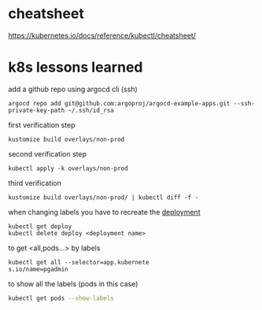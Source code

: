 # cheatsheet
https://kubernetes.io/docs/reference/kubectl/cheatsheet/

# k8s lessons learned

add a github repo using argocd cli (ssh)

```
argocd repo add git@github.com:argoproj/argocd-example-apps.git --ssh-private-key-path ~/.ssh/id_rsa
```

first verification step

```
kustomize build overlays/non-prod
```

second verification step

```
kubectl apply -k overlays/non-prod
```

third verification

```
kustomize build overlays/non-prod/ | kubectl diff -f -
```

when changing labels you have to recreate the [deployment](https://github.com/kubernetes/client-go/issues/508#issuecomment-589296590)
```
kubectl get deploy
kubectl delete deploy <deployment name>
```

to get <all,pods...> by labels
```
kubectl get all --selector=app.kubernete
s.io/name=pgadmin
```
to show all the labels (pods in this case)
```bash
kubectl get pods --show-labels
```
